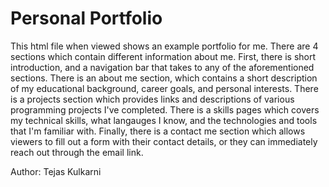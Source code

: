 # Personal Portfolio
This html file when viewed shows an example portfolio for me. There are 4 sections which contain different information about me. First, there is short introduction, and a navigation bar that takes to any of the aforementioned sections. There is an about me section, which contains a short description of my educational background, career goals, and personal interests. There is a projects section which provides links and descriptions of various programming projects I've completed. There is a skills pages which covers my technical skills, what langauges I know, and the technologies and tools that I'm familiar with. Finally, there is a contact me section which allows viewers to fill out a form with their contact details, or they can immediately reach out through the email link.

Author: Tejas Kulkarni